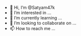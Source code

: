 - 👋 Hi, I’m @Satyam47k
- 👀 I’m interested in ...
- 🌱 I’m currently learning ...
- 💞️ I’m looking to collaborate on ...
- 📫 How to reach me ...

<!---
Satyam47k/Satyam47k is a ✨ special ✨ repository because its `README.md` (this file) appears on your GitHub profile.
You can click the Preview link to take a look at your changes.
--->
